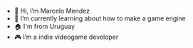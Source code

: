 - 👋 Hi, I’m Marcelo Mendez
- 🌱 I’m currently learning about how to make a game engine
- 🏠  I'm from Uruguay
- 🎮 I’m a indie videogame developer


<!---
Marcelo-Mendez624/Marcelo-Mendez624 is a ✨ special ✨ repository because its `README.md` (this file) appears on your GitHub profile.
You can click the Preview link to take a look at your changes.
--->
